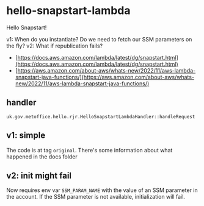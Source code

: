 # hello-snapstart-lambda

Hello Snapstart!  

v1: When do you instantiate?  Do we need to fetch our SSM parameters on the fly?
v2: What if republication fails?

* [https://docs.aws.amazon.com/lambda/latest/dg/snapstart.html](https://docs.aws.amazon.com/lambda/latest/dg/snapstart.html)
* [https://aws.amazon.com/about-aws/whats-new/2022/11/aws-lambda-snapstart-java-functions/](https://aws.amazon.com/about-aws/whats-new/2022/11/aws-lambda-snapstart-java-functions/)

## handler
`uk.gov.metoffice.hello.rjr.HelloSnapstartLambdaHandler::handleRequest`

## v1: simple
The code is at tag `original`. 
There's some information about what happened in the docs folder

## v2: init might fail
Now requires env var `SSM_PARAM_NAME` with the value of an SSM parameter in the account. 
If the SSM parameter is not available, initialization will fail.
